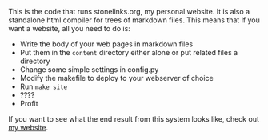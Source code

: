 This is the code that runs stonelinks.org, my personal website. It is also a standalone html compiler for trees of markdown files. This means that if you want a website, all you need to do is:

- Write the body of your web pages in markdown files
- Put them in the `content` directory either alone or put related files a directory
- Change some simple settings in config.py
- Modify the makefile to deploy to your webserver of choice
- Run `make site`
- ????
- Profit

If you want to see what the end result from this system looks like, check out [my website](http://stonelinks.org).
